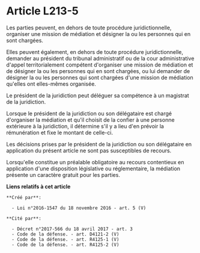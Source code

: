 # Article L213-5

Les parties peuvent, en dehors de toute procédure juridictionnelle, organiser une mission de médiation et désigner la ou les
personnes qui en sont chargées.

Elles peuvent également, en dehors de toute procédure juridictionnelle, demander au président du tribunal administratif ou de
la cour administrative d'appel territorialement compétent d'organiser une mission de médiation et de désigner la ou les
personnes qui en sont chargées, ou lui demander de désigner la ou les personnes qui sont chargées d'une mission de médiation
qu'elles ont elles-mêmes organisée.

Le président de la juridiction peut déléguer sa compétence à un magistrat de la juridiction.

Lorsque le président de la juridiction ou son délégataire est chargé d'organiser la médiation et qu'il choisit de la confier
à une personne extérieure à la juridiction, il détermine s'il y a lieu d'en prévoir la rémunération et fixe le montant de
celle-ci.

Les décisions prises par le président de la juridiction ou son délégataire en application du présent article ne sont pas
susceptibles de recours.

Lorsqu'elle constitue un préalable obligatoire au recours contentieux en application d'une disposition législative ou
réglementaire, la médiation présente un caractère gratuit pour les parties.

**Liens relatifs à cet article**

	**Créé par**:

	  - Loi n°2016-1547 du 18 novembre 2016 - art. 5 (V)

	**Cité par**:

	  - Décret n°2017-566 du 18 avril 2017 - art. 3
	  - Code de la défense. - art. D4121-2 (V)
	  - Code de la défense. - art. R4125-1 (V)
	  - Code de la défense. - art. R4125-2 (V)
